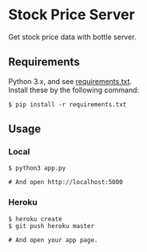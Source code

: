# Stock Price Server

Get stock price data with bottle server.

## Requirements

Python 3.x, and see [requirements.txt](https://github.com/Surumerf/stock_bottle/blob/master/requirements.txt).  
Install these by the following command:

```
$ pip install -r requirements.txt
```

## Usage

### Local

```
$ python3 app.py

# And open http://localhost:5000
```

### Heroku

```
$ heroku create
$ git push heroku master

# And open your app page.
```
